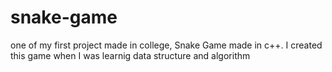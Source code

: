 # snake-game
one of my first project made in college, Snake Game made in c++.
I created this game when I was learnig data structure and algorithm





